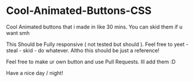 # Cool-Animated-Buttons-CSS
Cool Animated buttons that i made in like 30 mins. You can skid them if u want smh

This Should be Fully responsive ( not tested but should ).
Feel free to yeet - steal - skid - do whatever. Altho this should be just a reference!

Feel free to make ur own button and use Pull Requests. Ill add them :D

Have a nice day / night!
